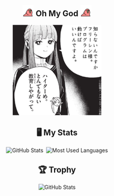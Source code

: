 <div align="center">

## <img src="https://github.com/daisuke-tanabe/daisuke-tanabe/blob/main/parrot.gif" height="30" /> Oh My God <img src="https://github.com/daisuke-tanabe/daisuke-tanabe/blob/main/parrot.gif" height="30" />

<img src="https://github.com/daisuke-tanabe/daisuke-tanabe/blob/main/ohmygod.jpg" height="240" alt="" />
  
## 🖥 My Stats
<div>
  <img height="170" alt="GitHub Stats" src="http://github-profile-summary-cards.vercel.app/api/cards/profile-details?username=daisuke-tanabe&theme=github" />&nbsp;  
  <img height="170" alt="Most Used Languages" src="https://github-readme-stats.vercel.app/api/top-langs?username=daisuke-tanabe&layout=compact&theme=github" />
</div>

## 🏆 Trophy

<div>
  <img alt="GitHub Stats" src="https://github-profile-trophy.vercel.app/?username=daisuke-tanabe&theme=github" />
</div>

</div>
